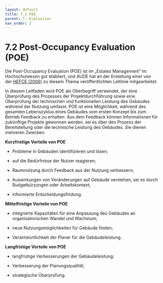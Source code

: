 ```yaml
---
layout: default
title: 7.2 POE
parent: 7. Evaluation
nav_order: 2
---
```


# 7.2 Post-Occupancy Evaluation (POE)

Die Post-Occupancy Evaluation (POE) ist im „Estates Management“ im
Hochschulwesen gut etabliert, und AUDE hat an der Erstellung einer von
der [HEFCE (2006)](../Referenzen.md) zu diesem Thema veröffentlichten Leitlinie
mitgearbeitet.

In diesem Leitfaden wird POE als Oberbegriff verwendet, der eine
Überprüfung des Prozesses der Projektdurchführung sowie eine Überprüfung
der technischen und funktionellen Leistung des Gebäudes während der
Nutzung umfasst. POE ist eine Möglichkeit, während des gesamten
Lebenszyklus eines Gebäudes vom ersten Konzept bis zum Betrieb Feedback
zu erhalten. Aus dem Feedback können Informationen für zukünftige
Projekte gewonnen werden, sei es über den Prozess der Bereitstellung
oder die technische Leistung des Gebäudes. Sie dienen mehreren Zwecken:

**Kurzfristige Vorteile von POE**

-   Probleme in Gebäuden identifizieren und lösen;

-   auf die Bedürfnisse der Nutzer reagieren;

-   Raumnutzung durch Feedback aus der Nutzung verbessern;

-   Auswirkungen von Veränderungen auf Gebäude verstehen, sei es durch
    Budgetkürzungen oder Arbeitskontext;

-   informierte Entscheidungsfindung.

**Mittelfristige Vorteile von POE**

-   integrierte Kapazitäten für eine Anpassung des Gebäudes an
    organisatorischen Wandel und Wachstum;

-   neue Nutzungsmöglichkeiten für Gebäude finden;

-   Verantwortlichkeit der Planer für die Gebäudeleistung.

**Langfristige Vorteile von POE**

-   langfristige Verbesserungen der Gebäudeleistung;

-   Verbesserung der Planungsqualität;

-   strategische Überprüfung.
